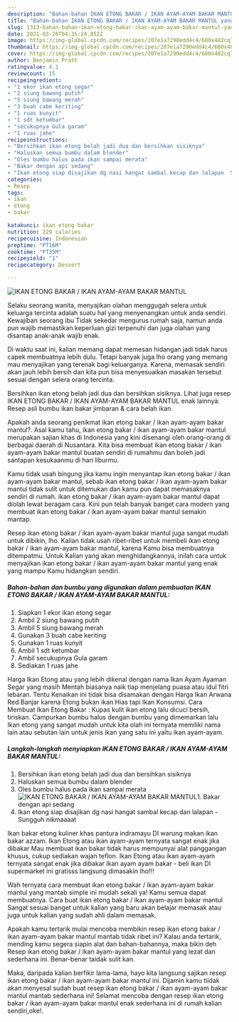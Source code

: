 ```yaml
---
description: "Bahan-bahan IKAN ETONG BAKAR / IKAN AYAM-AYAM BAKAR MANTUL yang lezat Untuk Jualan"
title: "Bahan-bahan IKAN ETONG BAKAR / IKAN AYAM-AYAM BAKAR MANTUL yang lezat Untuk Jualan"
slug: 1313-bahan-bahan-ikan-etong-bakar-ikan-ayam-ayam-bakar-mantul-yang-lezat-untuk-jualan
date: 2021-03-26T04:35:24.852Z
image: https://img-global.cpcdn.com/recipes/207e1a7290edd4c4/680x482cq70/ikan-etong-bakar-ikan-ayam-ayam-bakar-mantul-foto-resep-utama.jpg
thumbnail: https://img-global.cpcdn.com/recipes/207e1a7290edd4c4/680x482cq70/ikan-etong-bakar-ikan-ayam-ayam-bakar-mantul-foto-resep-utama.jpg
cover: https://img-global.cpcdn.com/recipes/207e1a7290edd4c4/680x482cq70/ikan-etong-bakar-ikan-ayam-ayam-bakar-mantul-foto-resep-utama.jpg
author: Benjamin Pratt
ratingvalue: 4.1
reviewcount: 15
recipeingredient:
- "1 ekor ikan etong segar"
- "2 siung bawang putih"
- "5 siung bawang merah"
- "3 buah cabe keriting"
- "1 ruas kunyit"
- "1 sdt ketumbar"
- "secukupnya Gula garam"
- "1 ruas jahe"
recipeinstructions:
- "Bersihkan ikan etong belah jadi dua dan bersihkan sisiknya"
- "Haluskan semua bumbu dalam blender"
- "Oles bumbu halus pada ikan sampai merata"
- "Bakar dengan api sedang"
- "Ikan etong siap disajikan dg nasi hangat sambal kecap dan lalapan  Sungguh nikmaaaat"
categories:
- Resep
tags:
- ikan
- etong
- bakar

katakunci: ikan etong bakar 
nutrition: 229 calories
recipecuisine: Indonesian
preptime: "PT16M"
cooktime: "PT35M"
recipeyield: "1"
recipecategory: Dessert

---
```



![IKAN ETONG BAKAR / IKAN AYAM-AYAM BAKAR MANTUL](https://img-global.cpcdn.com/recipes/207e1a7290edd4c4/680x482cq70/ikan-etong-bakar-ikan-ayam-ayam-bakar-mantul-foto-resep-utama.jpg)

Selaku seorang wanita, menyajikan olahan menggugah selera untuk keluarga tercinta adalah suatu hal yang menyenangkan untuk anda sendiri. Kewajiban seorang ibu Tidak sekedar mengurus rumah saja, namun anda pun wajib memastikan keperluan gizi terpenuhi dan juga olahan yang disantap anak-anak wajib enak.

Di waktu  saat ini, kalian memang dapat memesan hidangan jadi tidak harus capek membuatnya lebih dulu. Tetapi banyak juga lho orang yang memang mau menyajikan yang terenak bagi keluarganya. Karena, memasak sendiri akan jauh lebih bersih dan kita pun bisa menyesuaikan masakan tersebut sesuai dengan selera orang tercinta. 

Bersihkan ikan etong belah jadi dua dan bersihkan sisiknya. Lihat juga resep IKAN ETONG BAKAR / IKAN AYAM-AYAM BAKAR MANTUL enak lainnya. Resep asli bumbu ikan bakar jimbaran &amp; cara belah ikan.

Apakah anda seorang penikmat ikan etong bakar / ikan ayam-ayam bakar mantul?. Asal kamu tahu, ikan etong bakar / ikan ayam-ayam bakar mantul merupakan sajian khas di Indonesia yang kini disenangi oleh orang-orang di berbagai daerah di Nusantara. Kita bisa membuat ikan etong bakar / ikan ayam-ayam bakar mantul buatan sendiri di rumahmu dan boleh jadi santapan kesukaanmu di hari liburmu.

Kamu tidak usah bingung jika kamu ingin menyantap ikan etong bakar / ikan ayam-ayam bakar mantul, sebab ikan etong bakar / ikan ayam-ayam bakar mantul tidak sulit untuk ditemukan dan kamu pun dapat memasaknya sendiri di rumah. ikan etong bakar / ikan ayam-ayam bakar mantul dapat diolah lewat beragam cara. Kini pun telah banyak banget cara modern yang membuat ikan etong bakar / ikan ayam-ayam bakar mantul semakin mantap.

Resep ikan etong bakar / ikan ayam-ayam bakar mantul juga sangat mudah untuk dibikin, lho. Kalian tidak usah ribet-ribet untuk membeli ikan etong bakar / ikan ayam-ayam bakar mantul, karena Kamu bisa membuatnya ditempatmu. Untuk Kalian yang akan menghidangkannya, inilah cara untuk menyajikan ikan etong bakar / ikan ayam-ayam bakar mantul yang enak yang mampu Kamu hidangkan sendiri.

<!--inarticleads1-->

##### Bahan-bahan dan bumbu yang digunakan dalam pembuatan IKAN ETONG BAKAR / IKAN AYAM-AYAM BAKAR MANTUL:

1. Siapkan 1 ekor ikan etong segar
1. Ambil 2 siung bawang putih
1. Ambil 5 siung bawang merah
1. Gunakan 3 buah cabe keriting
1. Gunakan 1 ruas kunyit
1. Ambil 1 sdt ketumbar
1. Ambil secukupnya Gula garam
1. Sediakan 1 ruas jahe


Harga Ikan Etong atau yang lebih dikenal dengan nama Ikan Ayam Ayaman Segar yang masih Mentah biasanya naik tiap menjelang puasa atau idul fitri lebaran. Tentu Kenaikan ini tidak bisa disamakan dengan Harga Ikan Arwana Red Banjar karena Etong bukan ikan Hias tapi Ikan Konsumsi. Cara Membuat Ikan Etong Bakar : Kupas kulit ikan etong lalu dicuci bersih, tiriskan. Campurkan bumbu halus dengan bumbu yang dimemarkan lalu Ikan etong yang sangat mudah untuk kita olah ini ternyata memiliki nama lain atau sebutan lain untuk jenis ikan yang satu ini yaitu ikan ayam-ayam. 

<!--inarticleads2-->

##### Langkah-langkah menyiapkan IKAN ETONG BAKAR / IKAN AYAM-AYAM BAKAR MANTUL:

1. Bersihkan ikan etong belah jadi dua dan bersihkan sisiknya
1. Haluskan semua bumbu dalam blender
1. Oles bumbu halus pada ikan sampai merata
<img src="https://img-global.cpcdn.com/steps/d6ae3f84b72cd24c/160x128cq70/ikan-etong-bakar-ikan-ayam-ayam-bakar-mantul-langkah-memasak-3-foto.jpg" alt="IKAN ETONG BAKAR / IKAN AYAM-AYAM BAKAR MANTUL">1. Bakar dengan api sedang
1. Ikan etong siap disajikan dg nasi hangat sambal kecap dan lalapan  - Sungguh nikmaaaat


Ikan bakar etong kuliner khas pantura indramayu DI warung makan ikan bakar azzam. Ikan Etong atau ikan ayam-ayam ternyata sangat enak jika dibakar Mau membuat ikan bakar tidak harus mempunyai alat panggangan khusus, cukup sediakan wajan teflon. Ikan Etong atau ikan ayam-ayam ternyata sangat enak jika dibakar Ikan ayam ayam bakar - beli ikan DI supermarket ini gratisss langsung dimasakin lho!!! 

Wah ternyata cara membuat ikan etong bakar / ikan ayam-ayam bakar mantul yang mantab simple ini mudah sekali ya! Kamu semua dapat membuatnya. Cara buat ikan etong bakar / ikan ayam-ayam bakar mantul Sangat sesuai banget untuk kalian yang baru akan belajar memasak atau juga untuk kalian yang sudah ahli dalam memasak.

Apakah kamu tertarik mulai mencoba membikin resep ikan etong bakar / ikan ayam-ayam bakar mantul mantab tidak ribet ini? Kalau anda tertarik, mending kamu segera siapin alat dan bahan-bahannya, maka bikin deh Resep ikan etong bakar / ikan ayam-ayam bakar mantul yang lezat dan sederhana ini. Benar-benar taidak sulit kan. 

Maka, daripada kalian berfikir lama-lama, hayo kita langsung sajikan resep ikan etong bakar / ikan ayam-ayam bakar mantul ini. Dijamin kamu tiidak akan menyesal sudah buat resep ikan etong bakar / ikan ayam-ayam bakar mantul mantab sederhana ini! Selamat mencoba dengan resep ikan etong bakar / ikan ayam-ayam bakar mantul enak sederhana ini di rumah kalian sendiri,oke!.

